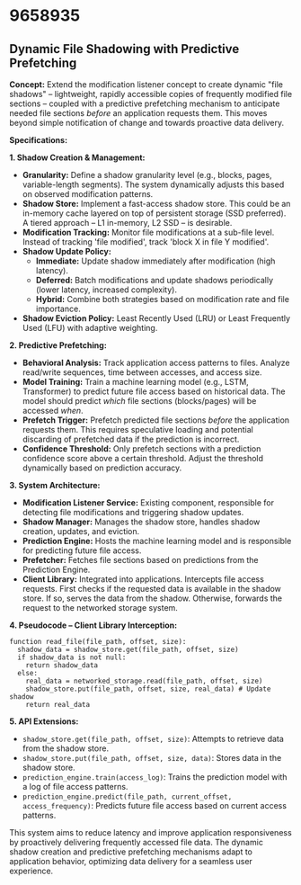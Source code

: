 # 9658935

## Dynamic File Shadowing with Predictive Prefetching

**Concept:** Extend the modification listener concept to create dynamic "file shadows" – lightweight, rapidly accessible copies of frequently modified file sections – coupled with a predictive prefetching mechanism to anticipate needed file sections *before* an application requests them. This moves beyond simple notification of change and towards proactive data delivery.

**Specifications:**

**1. Shadow Creation & Management:**

*   **Granularity:** Define a shadow granularity level (e.g., blocks, pages, variable-length segments).  The system dynamically adjusts this based on observed modification patterns.
*   **Shadow Store:** Implement a fast-access shadow store.  This could be an in-memory cache layered on top of persistent storage (SSD preferred).  A tiered approach – L1 in-memory, L2 SSD – is desirable.
*   **Modification Tracking:**  Monitor file modifications at a sub-file level. Instead of tracking 'file modified', track 'block X in file Y modified'.
*   **Shadow Update Policy:**
    *   **Immediate:** Update shadow immediately after modification (high latency).
    *   **Deferred:** Batch modifications and update shadows periodically (lower latency, increased complexity).
    *   **Hybrid:**  Combine both strategies based on modification rate and file importance.
*   **Shadow Eviction Policy:** Least Recently Used (LRU) or Least Frequently Used (LFU) with adaptive weighting.

**2. Predictive Prefetching:**

*   **Behavioral Analysis:** Track application access patterns to files. Analyze read/write sequences, time between accesses, and access size.
*   **Model Training:** Train a machine learning model (e.g., LSTM, Transformer) to predict future file access based on historical data.  The model should predict *which* file sections (blocks/pages) will be accessed *when*.
*   **Prefetch Trigger:** Prefetch predicted file sections *before* the application requests them.  This requires speculative loading and potential discarding of prefetched data if the prediction is incorrect.
*   **Confidence Threshold:**  Only prefetch sections with a prediction confidence score above a certain threshold.  Adjust the threshold dynamically based on prediction accuracy.

**3. System Architecture:**

*   **Modification Listener Service:**  Existing component, responsible for detecting file modifications and triggering shadow updates.
*   **Shadow Manager:**  Manages the shadow store, handles shadow creation, updates, and eviction.
*   **Prediction Engine:**  Hosts the machine learning model and is responsible for predicting future file access.
*   **Prefetcher:**  Fetches file sections based on predictions from the Prediction Engine.
*   **Client Library:** Integrated into applications.  Intercepts file access requests.  First checks if the requested data is available in the shadow store. If so, serves the data from the shadow. Otherwise, forwards the request to the networked storage system.

**4. Pseudocode – Client Library Interception:**

```
function read_file(file_path, offset, size):
  shadow_data = shadow_store.get(file_path, offset, size)
  if shadow_data is not null:
    return shadow_data
  else:
    real_data = networked_storage.read(file_path, offset, size)
    shadow_store.put(file_path, offset, size, real_data) # Update shadow
    return real_data
```

**5.  API Extensions:**

*   `shadow_store.get(file_path, offset, size)`: Attempts to retrieve data from the shadow store.
*   `shadow_store.put(file_path, offset, size, data)`: Stores data in the shadow store.
*   `prediction_engine.train(access_log)`: Trains the prediction model with a log of file access patterns.
*   `prediction_engine.predict(file_path, current_offset, access_frequency)`:  Predicts future file access based on current access patterns.



This system aims to reduce latency and improve application responsiveness by proactively delivering frequently accessed file data. The dynamic shadow creation and predictive prefetching mechanisms adapt to application behavior, optimizing data delivery for a seamless user experience.